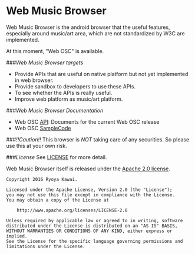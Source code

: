 # Web Music Browser

Web Music Browser is  the android browser that the useful features, especially around music/art area, which are not standardized by W3C are implemented. 

At this moment, "Web OSC" is available.

###*Web Music Browser targets*
  * Provide APIs that are useful on native platform but not yet implemented in web browser.
  * Provide sandbox to developers to use these APIs.
  * To see whether the APIs is really useful.
  * Improve web platform as music/art platform. 

###*Web Music Browser Documentation*
  * Web OSC [API](https://docs.google.com/document/d/1ChmdATOgjkT4cAz_JiG76WvSOXrEvBvzr0GB8UpsaRA/edit): Documents for the current Web OSC release
  * Web OSC [SampleCode](https://github.com/ryoyakawai/WebMusicBrowser/blob/master/mobile/src/main/assets/sample.html)

###*!!Caution!!*
This browser is *NOT* taking care of any securities. So please use this at your own risk.



###*License*
See [LICENSE](https://raw.githubusercontent.com/ryoyakawai/WebMusicBrowser/master/LICENSE) for more detail.

Web Music Browser itself is released under the [Apache 2.0 license](LICENSE).

```
Copyright 2016 Ryoya Kawai.

Licensed under the Apache License, Version 2.0 (the "License");
you may not use this file except in compliance with the License.
You may obtain a copy of the License at

    http://www.apache.org/licenses/LICENSE-2.0

Unless required by applicable law or agreed to in writing, software
distributed under the License is distributed on an "AS IS" BASIS,
WITHOUT WARRANTIES OR CONDITIONS OF ANY KIND, either express or implied.
See the License for the specific language governing permissions and
limitations under the License.
```
